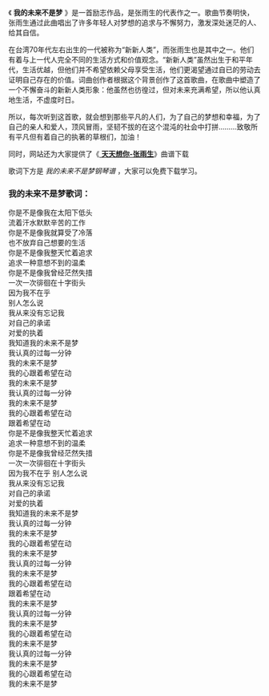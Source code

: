 

《 **我的未来不是梦**
》是一首励志作品，是张雨生的代表作之一。歌曲节奏明快，张雨生通过此曲唱出了许多年轻人对梦想的追求与不懈努力，激发深处迷茫的人、给其自信。

在台湾70年代左右出生的一代被称为“新新人类”，而张雨生也是其中之一。他们有着与上一代人完全不同的生活方式和价值观念。“新新人类”虽然出生于和平年代，生活优越，但他们并不希望依赖父母享受生活，他们更渴望通过自已的劳动去证明自己存在的价值。词曲创作者根据这个背景创作了这首歌曲，在歌曲中塑造了一个不懈奋斗的新新人类形象：他虽然也彷徨过，但对未来充满希望，所以他认真地生活，不虚度时日。

所以，每次听到这首歌，就会想到那些平凡的人们，为了自己的梦想和幸福，为了自己的亲人和爱人，顶风冒雨，坚韧不拔的在这个混沌的社会中打拼………致敬所有平凡但有着自己的执著的草根们，加油！

同时，网站还为大家提供了《[ **天天想你-张雨生**](Music-14073-天天想你-张雨生.html "天天想你-张雨生")》曲谱下载

歌词下方是 _我的未来不是梦钢琴谱_ ，大家可以免费下载学习。

### 我的未来不是梦歌词：

你是不是像我在太阳下低头  
流着汗水默默辛苦的工作  
你是不是像我就算受了冷落  
也不放弃自己想要的生活  
你是不是像我整天忙着追求  
追求一种意想不到的温柔  
你是不是像我曾经茫然失措  
一次一次徘徊在十字街头  
因为我不在乎  
别人怎么说  
我从来没有忘记我  
对自己的承诺  
对爱的执着  
我知道我的未来不是梦  
我认真的过每一分钟  
我的未来不是梦  
我的心跟着希望在动  
我的未来不是梦  
我认真的过每一分钟  
我的未来不是梦  
我的心跟着希望在动  
跟着希望在动  
你是不是像我整天忙着追求  
追求一种意想不到的温柔  
你是不是像我曾经茫然失措  
一次一次徘徊在十字街头  
因为我不在乎 别人怎么说  
我从来没有忘记我  
对自己的承诺  
对爱的执着  
我知道我的未来不是梦  
我认真的过每一分钟  
我的未来不是梦  
我的心跟着希望在动  
我的未来不是梦  
我认真的过每一分钟  
我的未来不是梦  
我的心跟着希望在动  
跟着希望在动  
我的未来不是梦  
我认真的过每一分钟  
我的未来不是梦  
我的心跟着希望在动  
我的未来不是梦  
我认真的过每一分钟  
我的未来不是梦  
我的心跟着希望在动  
我的未来不是梦

